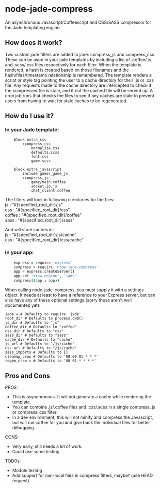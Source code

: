 node-jade-compress
==================

An asynchronous Javascript/Coffeescript and CSS/SASS compressor for the Jade templating engine.

How does it work?
-----------------

Two custom jade filters are added to jade: compress_js and compress_css. These can be used in your
jade templates by including a list of .coffee/.js and .scss/.css files respectively for each filter.
When the template is rendered, a hash is created based on those filenames and the hash/files/timestamp
relationship is remembered. The template renders a script or style tag pointing the user to a cache
directory for their .js or .css file. Any requests made to the cache directory are intercepted to 
check if the compressed file is stale, and if not the cached file will be served up. A cron job runs
that checks the files to see if any caches are stale to prevent users from having to wait for
stale caches to be regenerated.

How do I use it?
----------------

### In your Jade template: ###
```jade
    block extra_css
        :compress_css
            normalize.css
            defaults.scss
            font.css
            game.scss

    block extra_javascript
        include game/_game_js
        :compress_js
            game/main.coffee
            socket.io.js
            chat_client.coffee
```

The filters will look in following directories for the files:  
js      : "#{specified_root_dir}/js"  
css     : "#{specified_root_dir}/css"  
coffee  : "#{specified_root_dir}/coffee"  
sass    : "#{specified_root_dir}/sass"  

And will store caches in:  
js      : "#{specified_root_dir}/js/cache"  
css     : "#{specified_root_dir}/css/cache"  

### In your app: ###
```CoffeeScript
    express = require 'express'
    compress = require 'node-jade-compress'
    app = express.createServer()
    app.set 'view engine', 'jade'
    compress({app : app})
```
When calling node-jade-compress, you must supply it with a settings object.
It needs at least to have a reference to your Express server, but can also have any of these
optional settings (sorry these aren't well documented yet):

    jade = # Defaults to require 'jade'
    root_dir # Defaults to process.cwd()
    js_dir # Defaults to "js"  
    coffee_dir # Defaults to "coffee"
    css_dir # Defaults to "css"
    sass_dir # Defaults to "sass"
    cache_dir # Defaults to "cache"
    js_url # Defaults to "/js/cache"
    css_url # Defaults to "/js/cache"
    sass_imports # Defaults to []
    cleanup_cron # Defaults to '00 00 01 * * *'
    regen_cron = # Defaults to '00 01 * * * *'

Pros and Cons
-------------

PROS:
* This is asynchronous. It will not generate a cache while rendering the template.
* You can combine .js/.coffee files and .css/.scss in a single compress_js or compress_css filter.
* In a dev environment, this will not minify and compress the Javascript, but will run coffee for
you and give back the individual files for better debugging.

CONS:
* Very early, still needs a lot of work.
* Could use some testing.

TODOs:
* Module testing
* Add support for non-local files in compress filters, maybe? (use HEAD request)
